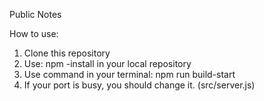 Public Notes

How to use:

1. Clone this repository
2. Use:  npm -install  in your local repository
3. Use command in your terminal: npm run build-start
4. If your port is busy, you should change it. (src/server.js) 
